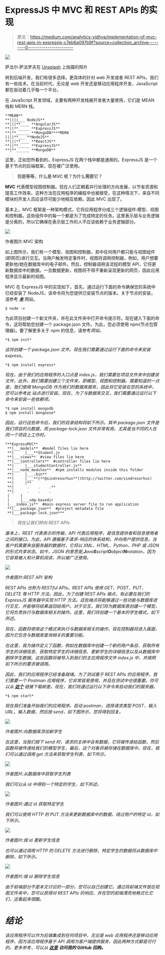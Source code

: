 # ExpressJS 中 MVC 和 REST APIs 的实现

> 原文：<https://medium.com/analytics-vidhya/implementation-of-mvc-rest-apis-in-expressjs-c7eb6a097b9f?source=collection_archive---------0----------------------->

![](img/40c9e904702dbb0be2368262c0b519d7.png)

萨法尔·萨法罗夫在 [Unsplash](https://unsplash.com?utm_source=medium&utm_medium=referral) 上拍摄的照片

转到后端开发，我们有很多选择。更具体的针对 web 开发或者 REST APIs，我们有一些技术。在当前时代，无论是 web 开发还是移动应用程序开发，JavaScript 都在驱动着几乎每一个平台。

在 JavaScript 开发领域，主要有两种开发栈被开发者大量使用，它们是 MEAN 栈和 MERN 栈。

```
**MEAN**
**||||___ NodeJS** 
**|||**____ **AngularJS**
**||**_____ **ExpressJS**
**|**______ **MongoDB****MERN
||||**___ **NodeJS**
**|||**____ **ReactJS**
**||**_____ **ExpressJS**
**|**______ **MongoDB**
```

这里，正如您所看到的，ExpressJS 在两个栈中都是通用的。ExpressJS 是一个基于节点的后端框架，现在被广泛使用。

> **但是等等，什么是 MVC 呢？为什么需要它？**

**MVC** 代表模型视图控制器。现在人们正朝着并行处理的方向发展，以节省资源和提高工作效率。这种方法在应用程序的编程中也被接受，在这种情况下，来自不同模块的开发人员应该尽可能少地相互依赖。因此 MVC 出现了。

基本上，MVC 框架是一种架构模式，它将应用程序分成三个逻辑组件:模型、视图和控制器。这些组件中的每一个都是为了完成特定的任务。这里表示层与业务逻辑是分离的，所以它确保在表示层工作的人不应该依赖于业务逻辑部分。

![](img/1418c88d9d38fd4d987a74bc242b394c.png)

作者图片:MVC 架构

如上图所示，我们有一个模型、视图和控制器，其中任何用户都只能与视图组件(即网页)进行交互。当用户触发特定事件时，视图将调用控制器，例如，用户想要更新他/她在数据库中的电子邮件。然后，控制器调用该流程的模型 API，它将更新数据库中的数据。一旦数据更新，视图将不得不重新呈现更新的网页，因此应用程序显示最新的视图。

MVC 在 ExpressJS 中的实现如下。首先，通过运行下面的命令确保您的系统中已经安装了 NodeJS，该命令将为您提供已安装节点的版本。关于节点的安装，请参考 [***本***](https://www.guru99.com/download-install-node-js.html) 网站。

```
$ node -v
```

为此项目创建一个新文件夹，并在此文件夹中打开命令提示符。现在键入下面的命令，这将帮助您创建一个 package.json 文件。为此，您必须使用 npm(节点包管理器)。要了解更多关于 npm 的信息，请参考[](https://docs.npmjs.com/)*网站。*

```
*$ npm init*
```

*这将创建一个 package.json 文件。现在我们需要通过运行下面的命令来安装 express。*

```
*$ npm install express*
```

*现在，由于我们的应用程序的入口点是 index.js，我们需要在项目文件夹中创建该文件，此外，我们需要创建三个文件夹，即模型、视图和控制器。需要知道的一点是，我们使用 MongoDB 作为我们的数据库服务，因此将它安装在您的系统中，您可以参考此 站点进行安装。现在，为了与数据库交互，我们需要通过运行以下命令来安装一些依赖项。*

```
*$ npm install mongodb
$ npm install mongoose*
```

*因此，运行这些命令后，我们的目录结构将如下所示。其中 *package.json* 文件是我们项目的元数据，而 *package-lock.json* 文件非常有用，尤其是当不同的人在同一个项目上工作时。*

```
***ExpressMVC**
 **|___models**  #model files lie here
 **|     |___**Student.js
 **|___views**  #view files lie here
 **|___controllers**  #controller files lie here
 **|     |___studentController.js**
 **|___node_modules**  #npm installs modules inside this folder
 **|     |___.bin**
 **|     |___**[**@sindresorhus**](http://twitter.com/sindresorhus)
 **|     |**
 **|      .    .    .**
 **|      .    .    .
 |     |
 |     |___xdg-basedir
 |___index.js**  #main express server file to run application
 **|___package.json**  #project metadata file
 **|___package-lock.json***
```

> *现在让我们转向 REST APIs*

*基本上，REST 代表表示的传输，API 代表应用程序，是信息提供者和信息使用者之间的接口。为此，API 遵循基于请求-响应的体系结构，并向用户提供信息。当客户机需要来自服务器的数据时，它将以 XML、HTML、Python、PHP 或 JSON 的形式共享状态。如今，JSON 的意思是,**J**ava**S**script**O**object**N**rotation，因为它容易被人和计算机阅读，所以被广泛使用。*

*![](img/198c9b46aa107a9c720352066176ffe8.png)*

*作者图片:REST API 架构*

*REST APIs 也称为 RESTful APIs。REST APIs 使用 GET、POST、PUT、DELETE 等 HTTP 方法。因此，为了创建 REST APIs 端点，有必要在我们的 ExpressJS 服务器中实现 HTTP 方法。这些端点将能够通过一些功能与数据库进行交互，并能够将结果返回给用户。对于交互，我们将为数据库表创建一个模型，它将负责执行与数据库相关的操作。这里，我们将创建一个基本的学生模式，如下所述。*

*现在，函数将使用这个模式来执行与数据库相关的操作。现在控制器将进入画面，因为它包含与数据库查询相关的重要功能。*

*在这里，我为操作定义了函数，例如在数据库中创建一个新的用户条目、获取所有学生的详细信息、获取特定学生的详细信息、更新学生的详细信息以及从数据库中删除学生数据。这些函数将被导入到我们的主应用程序文件 index.js 中，并按照如下所示的要求被调用。*

*因此，我们的应用程序已经准备就绪。为了测试基于 REST APIs 的应用程序，我们需要一个 Postman 应用程序，它非常容易使用，并且在测试中也很重要。你可以从 [***这个***](https://www.postman.com/downloads/) 链接下载邮差。现在，我们将通过运行以下命令来启动我们的服务器。*

```
*$ npm start*
```

*现在我们准备开始我们的应用程序。启动 postman，选择请求类型 POST，输入 URL，输入数据，然后按 send，如下图所示，您将得到回复。*

*![](img/9eee29dec64cc0bff8e8c0e45903699c.png)*

*作者图片:向数据库添加新学生*

*在这里，当我们按下 send 时，请求的主体中会有数据，它将被传递给函数，然后函数将被传递给我们的模型学生，最后，这个对象将被存储在数据库中。现在，我们可以通过调用 get 方法来获取学生列表，如下所示。*

*![](img/a74a00222b7af9f9355944d91c4c5733.png)*

*作者图片:从数据库中获取学生列表*

*我们可以从 id 中得到一个特定的学生，如下所述。*

*![](img/871541eff569edd7962c43f5b18add9e.png)*

*作者图片:通过 id 获取特定学生*

*我们可以使用 HTTP 的 PUT 方法来更新数据库中的数据，绕过用户的特定 id，如下所示。*

*![](img/9855af147b1f188cf12118e2f87877ee.png)*

*作者图片:按 id 更新学生信息*

*也可以通过调用 HTTP 的 DELETE 方法进行删除，特定学生的数据将从数据库中删除，如下所示。*

*![](img/4d3e5148c105726bf0a2105078233bb4.png)*

*作者图片:按 id 删除学生信息*

*由于前端部分不是本文讨论的一部分，您可以自己创建它。通过将前端文件放在视图文件夹中，您可以获得对 REST APIs 的响应，并在您的前端漂亮地格式化它们，这看起来很酷。*

# ***结论***

*该应用程序可以作为后端集成到任何项目中，无论是 web 应用程序还是移动应用程序，因为该应用程序基于 API 调用为客户端提供服务，因此两种方式都是可行的。更多参考，可以从 [***这里***](https://github.com/IndianCoder25/Implementation-of-REST-APIs-MVC-in-ExpressJS) ***访问我的 GitHub 回购。****